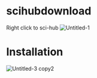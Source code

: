 # scihubdownload
Right click to sci-hub
![Untitled-1](https://github.com/R8yc/scihubdownload/assets/148554352/03cb054e-bc7b-49ea-8c8e-6d70c435395f)
# Installation
![Untitled-3 copy2](https://github.com/R8yc/scihubdownload/assets/148554352/8700234b-d185-4a33-a482-aaedd485127a)
